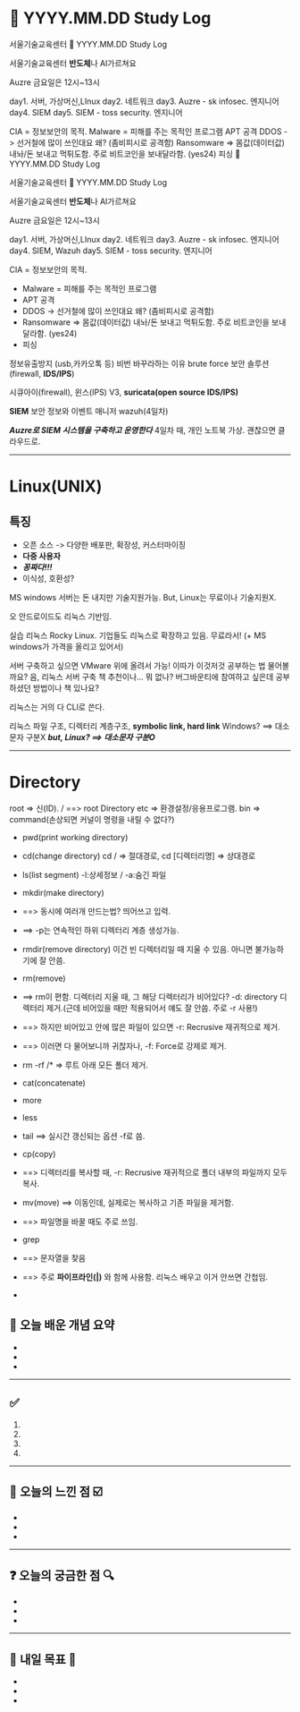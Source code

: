 # 📅 YYYY.MM.DD Study Log

서울기술교육센터 📅 YYYY.MM.DD Study Log

서울기술교육센터
**반도체**나 AI가르쳐요

Auzre 
금요일은 12시~13시

day1. 서버, 가상머신,LInux
day2. 네트워크
day3. Auzre - sk infosec. 엔지니어
day4. SIEM
day5. SIEM - toss security. 엔지니어

CIA = 정보보안의 목적.
Malware = 피해를 주는 목적인 프로그램
APT 공격
DDOS -> 선거철에 많이 쓰인대요 왜?
 (좀비피시로 공격함)
Ransomware => 몸값(데이터값) 내놔/돈 보내고 먹튀도함. 주로 비트코인을 보내달라함. (yes24)
피싱 📅 YYYY.MM.DD Study Log

서울기술교육센터 📅 YYYY.MM.DD Study Log

서울기술교육센터
**반도체**나 AI가르쳐요

Auzre 
금요일은 12시~13시

day1. 서버, 가상머신,LInux
day2. 네트워크
day3. Auzre - sk infosec. 엔지니어
day4. SIEM, Wazuh
day5. SIEM - toss security. 엔지니어

CIA = 정보보안의 목적.

- Malware = 피해를 주는 목적인 프로그램
- APT 공격
- DDOS -> 선거철에 많이 쓰인대요 왜? (좀비피시로 공격함)
- Ransomware => 몸값(데이터값) 내놔/돈 보내고 먹튀도함. 주로 비트코인을 보내달라함. (yes24)
- 피싱

정보유출방지 (usb,카카오톡 등)
비번 바꾸라하는 이유 brute force 
보안 솔루션(firewall, **IDS/IPS**)

시큐아이(firewall), 윈스(IPS)
V3, **suricata(open source IDS/IPS)**

**SIEM** 보안 정보와 이벤트 매니저
wazuh(4일차)

***Auzre로 SIEM 시스템을 구축하고 운영한다***
4일차 때, 개인 노트북 가상. 괜찮으면 클라우드로.

---

# Linux(UNIX)
## 특징
- 오픈 소스 -> 다양한 배포판, 확장성, 커스터마이징
- **다중 사용자**
- ***꽁짜다!!!***
- 이식성, 호환성?

MS windows 서버는 돈 내지만 기술지원가능.
But, Linux는 무료이나 기술지원X.

오 안드로이드도 리눅스 기반임.

실습 리눅스 Rocky Linux.
기업들도 리눅스로 확장하고 있음. 무료라서! (+ MS windows가 가격을 올리고 있어서)

서버 구축하고 싶으면 VMware 위에 올려서 가능!
이따가 이것저것 공부하는 법 물어볼까요? 
음, 리눅스 서버 구축 책 추천이나... 뭐 없나?
버그바운티에 참여하고 싶은데 공부하셨던 방법이나 책 있나요?

리눅스는 거의 다 CLI로 쓴다.

리눅스 파일 구조, 디렉터리 계층구조, **symbolic link, hard link**
Windows? ==> 대소문자 구분X
***but, Linux? ==> 대소문자 구분O***

---

# Directory
root => 신(ID). / ==> root Directory
etc => 환경설정/응용프로그램.
bin => command(손상되면 커널이 명령을 내릴 수 없다?)

- pwd(print working directory)
- cd(change directory) cd / => 절대경로, cd [디렉터리명] => 상대경로
- ls(list segment) -l:상세정보 / -a:숨긴 파일
- mkdir(make directory)
- ==> 동시에 여러개 만드는법? 띄어쓰고 입력.
- ==> -p는 연속적인 하위 디렉터리 계층 생성가능.
- rmdir(remove directory) 이건 빈 디렉터리일 때 지울 수 있음. 아니면 불가능하기에 잘 안씀.
- rm(remove)
- ==> rm이 편함. 디렉터리 지울 때, 그 해당 디렉터리가 비어있다? -d: directory 디렉터리 제거.(근데 비어있을 때만 적용되어서 얘도 잘 안씀. 주로 -r 사용!) 
- ==> 하지만 비어있고 안에 많은 파일이 있으면 -r: Recrusive 재귀적으로 제거.
- ==> 이러면 다 물어보니까 귀찮자나, -f: Force로 강제로 제거.
- rm -rf /* => 루트 아래 모든 폴더 제거.
- cat(concatenate)
- more
- less
- tail ==> 실시간 갱신되는 옵션 -f로 씀.

- cp(copy)
- ==> 디렉터리를 복사할 때, -r: Recrusive 재귀적으로 폴더 내부의 파일까지 모두 복사.
- mv(move) ==> 이동인데, 실제로는 복사하고 기존 파일을 제거함.
- ==> 파일명을 바꿀 때도 주로 쓰임.

- grep
- ==> 문자열을 찾음
- ==> 주로 **파이프라인(|)** 와 함께 사용함. 리눅스 배우고 이거 안쓰면 간첩임.

- 
## 📌 오늘 배운 개념 요약

- 
- 
- 

---

## ✅ 

1. 
2. 
3. 
4.

---

## 🧠 오늘의 느낀 점 ☑️

-
- 
- 

---

## ❓ 오늘의 궁금한 점 🔍

-
- 
- 

---

## 🔖 내일 목표 🎯

- 
- 
-

